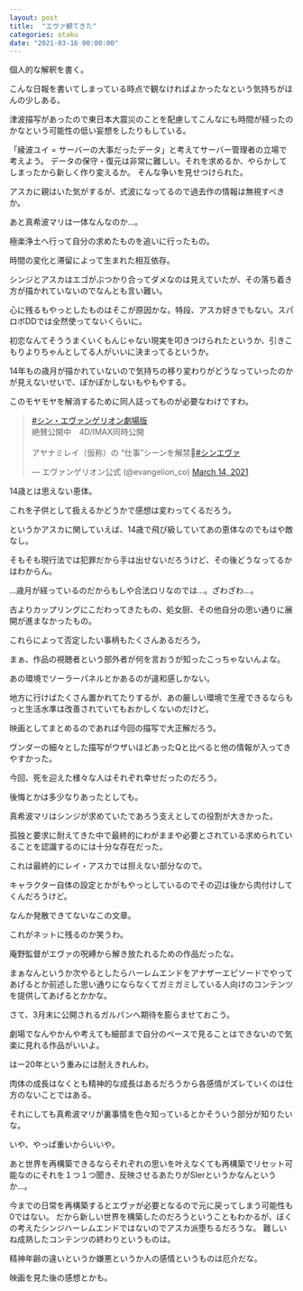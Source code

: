 ```yaml
---
layout: post
title:  "エヴァ観てきた"
categories: otaku
date: "2021-03-16 00:00:00"
---
```


個人的な解釈を書く。

こんな日報を書いてしまっている時点で観なければよかったなという気持ちがほんの少しある。

津波描写があったので東日本大震災のことを配慮してこんなにも時間が経ったのかなという可能性の低い妄想をしたりもしている。

「綾波ユイ = サーバーの大事だったデータ」と考えてサーバー管理者の立場で考えよう。
データの保守・復元は非常に難しい。それを求めるか、やらかしてしまったから新しく作り変えるか。
そんな争いを見せつけられた。

アスカに親はいた気がするが、式波になってるので過去作の情報は無視すべきか。

あと真希波マリは一体なんなのか...。

極楽浄土へ行って自分の求めたものを追いに行ったもの。

時間の変化と滞留によって生まれた相互依存。

シンジとアスカはエゴがぶつかり合ってダメなのは見えていたが、その落ち着き方が描かれていないのでなんとも言い難い。

心に残るもやっとしたものはそこが原因かな。特段、アスカ好きでもない。スパロボDDでは全然使ってないくらいに。

初恋なんてそううまくいくもんじゃない現実を叩きつけられたというか、引きこもりよりちゃんとしてる人がいいに決まってるというか。

14年もの歳月が描かれていないので気持ちの移り変わりがどうなっていったのかが見えないせいで、ぽかぽかしないもやもやする。

このモヤモヤを解消するために同人誌ってものが必要なわけですわ。

<blockquote class="twitter-tweet tw-align-center"><p lang="ja" dir="ltr"><a href="https://twitter.com/hashtag/%E3%82%B7%E3%83%B3%E3%83%BB%E3%82%A8%E3%83%B4%E3%82%A1%E3%83%B3%E3%82%B2%E3%83%AA%E3%82%AA%E3%83%B3%E5%8A%87%E5%A0%B4%E7%89%88?src=hash&amp;ref_src=twsrc%5Etfw">#シン・エヴァンゲリオン劇場版</a><br>絶賛公開中　4D/IMAX同時公開<br><br>アヤナミレイ（仮称）の “仕事”シーンを解禁🌾<a href="https://twitter.com/hashtag/%E3%82%B7%E3%83%B3%E3%82%A8%E3%83%B4%E3%82%A1?src=hash&amp;ref_src=twsrc%5Etfw">#シンエヴァ</a></p>&mdash; エヴァンゲリオン公式 (@evangelion_co) <a href="https://twitter.com/evangelion_co/status/1371234691504861186?ref_src=twsrc%5Etfw">March 14, 2021</a></blockquote> <script async src="https://platform.twitter.com/widgets.js" charset="utf-8"></script>

14歳とは思えない恵体。

これを子供として扱えるかどうかで感想は変わってくるだろう。

というかアスカに関していえば、14歳で飛び級していてあの恵体なのでもはや敵なし。

そもそも現行法では犯罪だから手は出せないだろうけど、その後どうなってるかはわからん。

...歳月が経っているのだからもしや合法ロリなのでは...。ざわざわ...。

古よりカップリングにこだわってきたもの、処女厨、その他自分の思い通りに展開が進まなかったもの。

これらによって否定したい事柄もたくさんあるだろう。

まぁ、作品の視聴者という部外者が何を言おうが知ったこっちゃないんよな。

あの環境でソーラーパネルとかあるのが違和感しかない。

地方に行けばたくさん置かれてたりするが、あの厳しい環境で生産できるならもっと生活水準は改善されていてもおかしくないのだけど。

映画としてまとめるのであれば今回の描写で大正解だろう。

ヴンダーの細々とした描写がウザいほどあったQと比べると他の情報が入ってきやすかった。

今回、死を迎えた様々な人はそれぞれ幸せだったのだろう。

後悔とかは多少なりあったとしても。

真希波マリはシンジが求めていたであろう支えとしての役割が大きかった。

孤独と要求に耐えてきた中で最終的にわがままや必要とされている求められていることを認識するのには十分な存在だった。

これは最終的にレイ・アスカでは担えない部分なので。

キャラクター自体の設定とかがもやっとしているのでその辺は後から肉付けしてくんだろうけど。

なんか発散できてないなこの文章。

これがネットに残るのか笑うわ。

庵野監督がエヴァの呪縛から解き放たれるための作品だったな。

まぁなんというか次やるとしたらハーレムエンドをアナザーエピソードでやってあげるとか前述した思い通りにならなくてガミガミしている人向けのコンテンツを提供してあげるとかかな。

さて、3月末に公開されるガルパンへ期待を膨らませておこう。

劇場でなんやかんや考えても細部まで自分のペースで見ることはできないので気楽に見れる作品がいいよ。

はー20年という重みには耐えきれんわ。

肉体の成長はなくとも精神的な成長はあるだろうから各感情がズレていくのは仕方のないことではある。

それにしても真希波マリが裏事情を色々知っているとかそういう部分が知りたいな。

いや、やっぱ重いからいいや。

あと世界を再構築できるならそれぞれの思いを叶えなくても再構築でリセット可能なのにそれを１つ１つ聞き、反映させるあたりがSIerというかなんというか...。

今までの日常を再構築するとエヴァが必要となるので元に戻ってしまう可能性も0ではない。
だから新しい世界を構築したのだろうということもわかるが、ぼくの考えたシンジハーレムエンドではないのでアスカ派堕ちるだろうな。
難しいね成熟したコンテンツの終わりというものは。

精神年齢の違いというか嫌悪というか人の感情というものは厄介だな。

映画を見た後の感想とかも。
